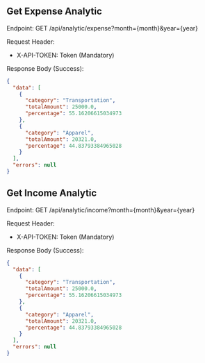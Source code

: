 ## Get Expense Analytic

Endpoint: GET /api/analytic/expense?month={month}&year={year}

Request Header:

- X-API-TOKEN: Token (Mandatory)

Response Body (Success):

```json
{
  "data": [
    {
      "category": "Transportation",
      "totalAmount": 25000.0,
      "percentage": 55.16206615034973
    },
    {
      "category": "Apparel",
      "totalAmount": 20321.0,
      "percentage": 44.83793384965028
    }
  ],
  "errors": null
}
```

## Get Income Analytic

Endpoint: GET /api/analytic/income?month={month}&year={year}

Request Header:

- X-API-TOKEN: Token (Mandatory)

Response Body (Success):

```json
{
  "data": [
    {
      "category": "Transportation",
      "totalAmount": 25000.0,
      "percentage": 55.16206615034973
    },
    {
      "category": "Apparel",
      "totalAmount": 20321.0,
      "percentage": 44.83793384965028
    }
  ],
  "errors": null
}
```